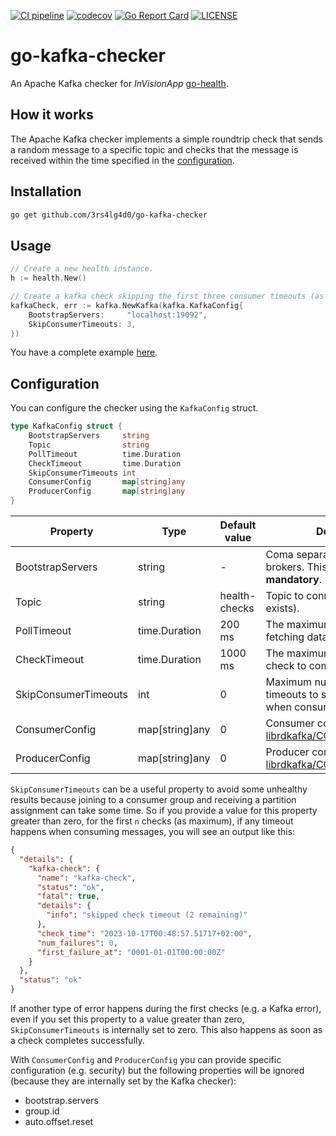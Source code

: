 [![CI pipeline](https://github.com/3rs4lg4d0/go-kafka-checker/actions/workflows/ci.yaml/badge.svg)](https://github.com/3rs4lg4d0/go-kafka-checker/actions/workflows/ci.yaml)
[![codecov](https://codecov.io/gh/3rs4lg4d0/go-kafka-checker/graph/badge.svg?token=MR8UB78L5V)](https://codecov.io/gh/3rs4lg4d0/go-kafka-checker)
[![Go Report Card](https://goreportcard.com/badge/github.com/3rs4lg4d0/go-kafka-checker)](https://goreportcard.com/report/github.com/3rs4lg4d0/go-kafka-checker)
[![LICENSE](https://img.shields.io/badge/license-MIT-blue.svg)](LICENSE)

# go-kafka-checker

An Apache Kafka checker for *InVisionApp* [go-health](https://github.com/InVisionApp/go-health).

## How it works

The Apache Kafka checker implements a simple roundtrip check that sends a random message to a specific topic and checks that the message is received within the time specified in the [configuration](#configuration).

## Installation

```bash
go get github.com/3rs4lg4d0/go-kafka-checker
```

## Usage

```go
// Create a new health instance.
h := health.New()

// Create a kafka check skipping the first three consumer timeouts (as maximum) if any.
kafkaCheck, err := kafka.NewKafka(kafka.KafkaConfig{
	BootstrapServers:     "localhost:19092",
	SkipConsumerTimeouts: 3,
})
```

You have a complete example [here](internal/example.go).

## Configuration

You can configure the checker using the `KafkaConfig` struct.

```go
type KafkaConfig struct {
    BootstrapServers     string
    Topic                string
    PollTimeout          time.Duration
    CheckTimeout         time.Duration
    SkipConsumerTimeouts int
    ConsumerConfig       map[string]any
    ProducerConfig       map[string]any
}
```

| Property | Type | Default value | Description |
| --- | --- | --- | ---- |
| BootstrapServers | string | - | Coma separated list of kafka brokers. This property is **mandatory**. |
| Topic | string | health-checks | Topic to connect to (make sure it exists). |
| PollTimeout | time.Duration | 200 ms | The maximum time spent fetching data from the topic. |
| CheckTimeout | time.Duration | 1000 ms | The maximum time to wait for the check to complete. |
| SkipConsumerTimeouts | int | 0 | Maximum number of check timeouts to skip at the beginning when consuming messages. |
| ConsumerConfig | map[string]any | 0 | Consumer configuration (see [librdkafka/CONFIGURATION.md](https://github.com/confluentinc/librdkafka/blob/master/CONFIGURATION.md)). |
| ProducerConfig | map[string]any | 0 | Producer configuration (see [librdkafka/CONFIGURATION.md](https://github.com/confluentinc/librdkafka/blob/master/CONFIGURATION.md)). |

`SkipConsumerTimeouts` can be a useful property to avoid some unhealthy results because joining to a consumer group and receiving a partition assignment can take some time. So if you provide a value for this property greater than zero, for the first `n` checks (as maximum), if any timeout happens when consuming messages, you will see an output like this:

```json
{
  "details": {
    "kafka-check": {
      "name": "kafka-check",
      "status": "ok",
      "fatal": true,
      "details": {
        "info": "skipped check timeout (2 remaining)"
      },
      "check_time": "2023-10-17T00:48:57.51717+02:00",
      "num_failures": 0,
      "first_failure_at": "0001-01-01T00:00:00Z"
    }
  },
  "status": "ok"
}
```

If another type of error happens during the first checks (e.g. a Kafka error), even if you set this property to a value greater than zero, `SkipConsumerTimeouts` is internally set to zero. This also happens as soon as a check completes successfully.

With `ConsumerConfig` and `ProducerConfig` you can provide specific configuration (e.g. security) but the following properties will be ignored (because they are internally set by the Kafka checker):
- bootstrap.servers
- group.id
- auto.offset.reset
